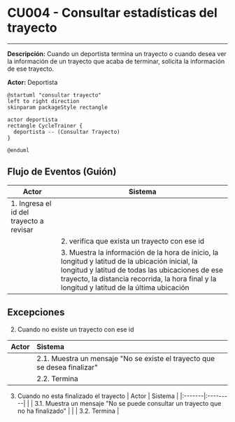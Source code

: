# CU004 - Consultar estadísticas del trayecto
---

**Descripción:**  Cuando un deportista termina un trayecto o cuando desea ver la información de un trayecto que acaba de terminar, solicita la información de ese trayecto.

**Actor:** Deportista

```plantuml
@startuml "consultar trayecto"
left to right direction
skinparam packageStyle rectangle

actor deportista
rectangle CycleTrainer {
  deportista -- (Consultar Trayecto)
}

@enduml
```

## Flujo de Eventos (Guión)


| Actor  | Sistema |
|--------|---------|
| 1. Ingresa el id del trayecto a revisar ||
| | 2. verifica que exista un trayecto con ese id |
| | 3. Muestra la información de la hora de inicio, la longitud y latitud de la ubicación inicial, la longitud y latitud de todas las ubicaciones de ese trayecto, la distancia recorrida, la hora final y la longitud y latitud de la última ubicación |

## Excepciones

2. Cuando no existe un trayecto con ese id

| Actor  | Sistema |
|:-------|:---------|
| | 2.1. Muestra un mensaje "No se existe el trayecto que se desea finalizar" |
| | 2.2. Termina | 

3. Cuando no esta finalizado el trayecto
| Actor  | Sistema |
|:-------|:---------|
| | 3.1. Muestra un mensaje "No se puede consultar un trayecto que no ha finalizado" |
| | 3.2. Termina | 